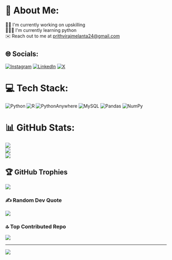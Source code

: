 # 💫 About Me:
👍🏻 I'm currently working on upskilling<br>🧑🏻‍💻 I'm currently learning python<br>✉️ Reach out to me at prithvirajmelanta24@gmail.com<br>

## 🌐 Socials:
[![Instagram](https://img.shields.io/badge/Instagram-%23E4405F.svg?logo=Instagram&logoColor=white)](https://instagram.com/prithvimelanta) [![LinkedIn](https://img.shields.io/badge/LinkedIn-%230077B5.svg?logo=linkedin&logoColor=white)](https://linkedin.com/in/prithvirajmelanta24) [![X](https://img.shields.io/badge/X-black.svg?logo=X&logoColor=white)](https://x.com/prithvimelanta) 

# 💻 Tech Stack:
![Python](https://img.shields.io/badge/python-3670A0?style=plastic&logo=python&logoColor=ffdd54) ![R](https://img.shields.io/badge/r-%23276DC3.svg?style=plastic&logo=r&logoColor=white) ![PythonAnywhere](https://img.shields.io/badge/pythonanywhere-%232F9FD7.svg?style=plastic&logo=pythonanywhere&logoColor=151515) ![MySQL](https://img.shields.io/badge/mysql-4479A1.svg?style=plastic&logo=mysql&logoColor=white) ![Pandas](https://img.shields.io/badge/pandas-%23150458.svg?style=plastic&logo=pandas&logoColor=white) ![NumPy](https://img.shields.io/badge/numpy-%23013243.svg?style=plastic&logo=numpy&logoColor=white)
# 📊 GitHub Stats:
![](https://github-readme-stats.vercel.app/api?username=prithvimelanta&theme=blueberry&hide_border=false&include_all_commits=true&count_private=false)<br/>
![](https://github-readme-streak-stats.herokuapp.com/?user=prithvimelanta&theme=blueberry&hide_border=false)<br/>
![](https://github-readme-stats.vercel.app/api/top-langs/?username=prithvimelanta&theme=blueberry&hide_border=false&include_all_commits=true&count_private=false&layout=compact)

## 🏆 GitHub Trophies
![](https://github-profile-trophy.vercel.app/?username=prithvimelanta&theme=radical&no-frame=false&no-bg=false&margin-w=4)

### ✍️ Random Dev Quote
![](https://quotes-github-readme.vercel.app/api?type=horizontal&theme=radical)

### 🔝 Top Contributed Repo
![](https://github-contributor-stats.vercel.app/api?username=prithvimelanta&limit=5&theme=dark&combine_all_yearly_contributions=true)

---
[![](https://visitcount.itsvg.in/api?id=prithvimelanta&icon=1&color=9)](https://visitcount.itsvg.in)

<!-- Proudly created with GPRM ( https://gprm.itsvg.in ) -->
